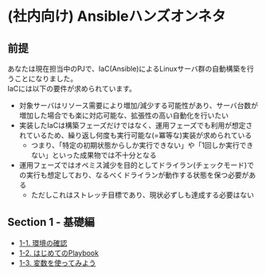 # (社内向け) Ansibleハンズオンネタ

## 前提

あなたは現在担当中のPJで、IaC(Ansible)によるLinuxサーバ群の自動構築を行うことになりました。  
IaCには以下の要件が求められています。  

- 対象サーバはリソース需要により増加/減少する可能性があり、サーバ台数が増加した場合でも楽に対応可能な、拡張性の高い自動化を行いたい
- 実装したIaCは構築フェーズだけではなく、運用フェーズでも利用が想定されているため、繰り返し何度も実行可能な(=冪等な)実装が求められている
    - つまり、「特定の初期状態からしか実行できない」や「1回しか実行できない」といった成果物では不十分となる
- 運用フェーズではオペミス減少を目的としてドライラン(チェックモード)での実行も想定しており、なるべくドライランが動作する状態を保つ必要がある
    - ただしこれはストレッチ目標であり、現状必ずしも達成する必要はない

## Section 1 - 基礎編

- [1-1. 環境の確認](1-1_setup/README.md)
- [1-2. はじめてのPlaybook](1-2_first-playbook/README.md)
- [1-3. 変数を使ってみよう](1-3_variable/README.md)
